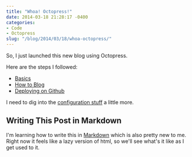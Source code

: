 ```yaml
---
title: "Whoa! Octopress!"
date: 2014-03-18 21:28:17 -0400
categories:
- Code
- Octopress
slug: "/blog/2014/03/18/whoa-octopress/"
---
```

So, I just launched this new blog using Octopress.

Here are the steps I followed:

* [Basics](http://octopress.org/docs/setup/)
* [How to Blog](http://octopress.org/docs/blogging/)
* [Deploying on Github](http://octopress.org/docs/deploying/github/)

I need to dig into the [configuration stuff](http://octopress.org/docs/configuring/) a little more.
<!-- more -->

Writing This Post in Markdown
-----------------------------

I'm learning how to write this in [Markdown](http://http://daringfireball.net/projects/markdown/basics) which is also pretty new to me. Right now it feels like a lazy version of html, so we'll see what's it like as I get used to it. 